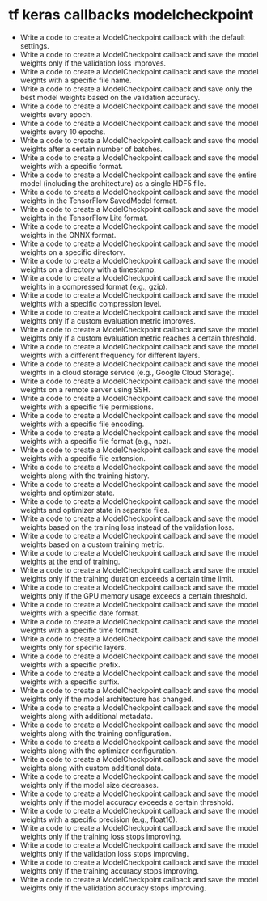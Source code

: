 # tf keras callbacks modelcheckpoint

- Write a code to create a ModelCheckpoint callback with the default settings.
- Write a code to create a ModelCheckpoint callback and save the model weights only if the validation loss improves.
- Write a code to create a ModelCheckpoint callback and save the model weights with a specific file name.
- Write a code to create a ModelCheckpoint callback and save only the best model weights based on the validation accuracy.
- Write a code to create a ModelCheckpoint callback and save the model weights every epoch.
- Write a code to create a ModelCheckpoint callback and save the model weights every 10 epochs.
- Write a code to create a ModelCheckpoint callback and save the model weights after a certain number of batches.
- Write a code to create a ModelCheckpoint callback and save the model weights with a specific format.
- Write a code to create a ModelCheckpoint callback and save the entire model (including the architecture) as a single HDF5 file.
- Write a code to create a ModelCheckpoint callback and save the model weights in the TensorFlow SavedModel format.
- Write a code to create a ModelCheckpoint callback and save the model weights in the TensorFlow Lite format.
- Write a code to create a ModelCheckpoint callback and save the model weights in the ONNX format.
- Write a code to create a ModelCheckpoint callback and save the model weights on a specific directory.
- Write a code to create a ModelCheckpoint callback and save the model weights on a directory with a timestamp.
- Write a code to create a ModelCheckpoint callback and save the model weights in a compressed format (e.g., gzip).
- Write a code to create a ModelCheckpoint callback and save the model weights with a specific compression level.
- Write a code to create a ModelCheckpoint callback and save the model weights only if a custom evaluation metric improves.
- Write a code to create a ModelCheckpoint callback and save the model weights only if a custom evaluation metric reaches a certain threshold.
- Write a code to create a ModelCheckpoint callback and save the model weights with a different frequency for different layers.
- Write a code to create a ModelCheckpoint callback and save the model weights in a cloud storage service (e.g., Google Cloud Storage).
- Write a code to create a ModelCheckpoint callback and save the model weights on a remote server using SSH.
- Write a code to create a ModelCheckpoint callback and save the model weights with a specific file permissions.
- Write a code to create a ModelCheckpoint callback and save the model weights with a specific file encoding.
- Write a code to create a ModelCheckpoint callback and save the model weights with a specific file format (e.g., npz).
- Write a code to create a ModelCheckpoint callback and save the model weights with a specific file extension.
- Write a code to create a ModelCheckpoint callback and save the model weights along with the training history.
- Write a code to create a ModelCheckpoint callback and save the model weights and optimizer state.
- Write a code to create a ModelCheckpoint callback and save the model weights and optimizer state in separate files.
- Write a code to create a ModelCheckpoint callback and save the model weights based on the training loss instead of the validation loss.
- Write a code to create a ModelCheckpoint callback and save the model weights based on a custom training metric.
- Write a code to create a ModelCheckpoint callback and save the model weights at the end of training.
- Write a code to create a ModelCheckpoint callback and save the model weights only if the training duration exceeds a certain time limit.
- Write a code to create a ModelCheckpoint callback and save the model weights only if the GPU memory usage exceeds a certain threshold.
- Write a code to create a ModelCheckpoint callback and save the model weights with a specific date format.
- Write a code to create a ModelCheckpoint callback and save the model weights with a specific time format.
- Write a code to create a ModelCheckpoint callback and save the model weights only for specific layers.
- Write a code to create a ModelCheckpoint callback and save the model weights with a specific prefix.
- Write a code to create a ModelCheckpoint callback and save the model weights with a specific suffix.
- Write a code to create a ModelCheckpoint callback and save the model weights only if the model architecture has changed.
- Write a code to create a ModelCheckpoint callback and save the model weights along with additional metadata.
- Write a code to create a ModelCheckpoint callback and save the model weights along with the training configuration.
- Write a code to create a ModelCheckpoint callback and save the model weights along with the optimizer configuration.
- Write a code to create a ModelCheckpoint callback and save the model weights along with custom additional data.
- Write a code to create a ModelCheckpoint callback and save the model weights only if the model size decreases.
- Write a code to create a ModelCheckpoint callback and save the model weights only if the model accuracy exceeds a certain threshold.
- Write a code to create a ModelCheckpoint callback and save the model weights with a specific precision (e.g., float16).
- Write a code to create a ModelCheckpoint callback and save the model weights only if the training loss stops improving.
- Write a code to create a ModelCheckpoint callback and save the model weights only if the validation loss stops improving.
- Write a code to create a ModelCheckpoint callback and save the model weights only if the training accuracy stops improving.
- Write a code to create a ModelCheckpoint callback and save the model weights only if the validation accuracy stops improving.